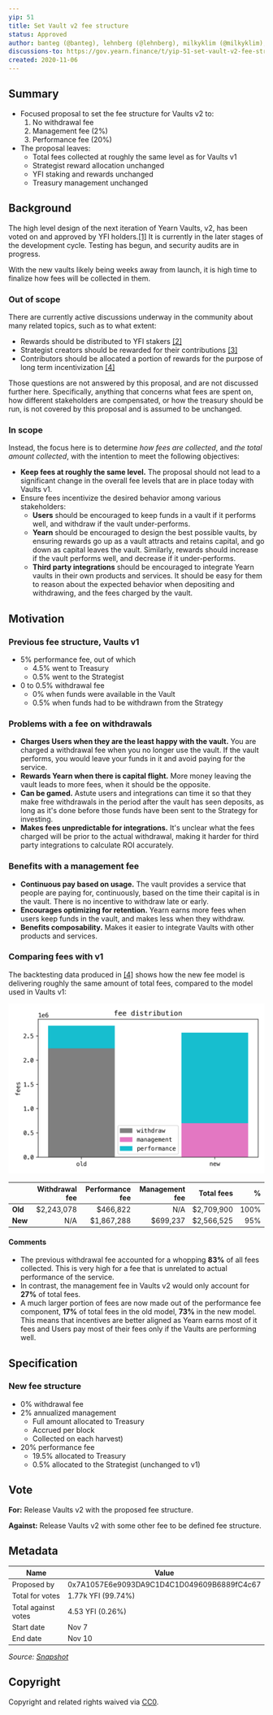 ```yaml
---
yip: 51
title: Set Vault v2 fee structure
status: Approved
author: banteg (@banteg), lehnberg (@lehnberg), milkyklim (@milkyklim), tracheopteryx (@tracheopteryx)
discussions-to: https://gov.yearn.finance/t/yip-51-set-vault-v2-fee-structure/7752
created: 2020-11-06
---
```


## Summary

-   Focused proposal to set the fee structure for Vaults v2 to:
    1. No withdrawal fee
    2. Management fee (2%)
    3. Performance fee (20%)
-   The proposal leaves:
    -   Total fees collected at roughly the same level as for Vaults v1
    -   Strategist reward allocation unchanged
    -   YFI staking and rewards unchanged
    -   Treasury management unchanged

## Background

The high level design of the next iteration of Yearn Vaults, v2, has been voted on and approved by YFI holders.[[1]](#References) It is currently in the later stages of the development cycle. Testing has begun, and security audits are in progress.

With the new vaults likely being weeks away from launch, it is high time to finalize how fees will be collected in them.

### Out of scope

There are currently active discussions underway in the community about many related topics, such as to what extent:

-    Rewards should be distributed to YFI stakers [[2]](#References)
-   Strategist creators should be rewarded  for their contributions [[3]](#References)
-   Contributors should be allocated a portion of rewards for the purpose of long term incentivization [[4]](#References)

Those questions are not answered by this proposal, and are not discussed further here. Specifically, anything that concerns what fees are spent on, how different stakeholders are compensated, or how the treasury should be run, is not covered by this proposal and is assumed to be unchanged.

### In scope

Instead, the focus here is to determine _how fees are collected_, and _the total amount collected_, with the intention to meet the following objectives:

-   **Keep fees at roughly the same level.** The proposal should not lead to a significant change in the overall fee levels that are in place today with Vaults v1.
-   Ensure fees incentivize the desired behavior among various stakeholders:
    -   **Users** should be encouraged to keep funds in a vault if it performs well, and withdraw if the vault under-performs.
    -   **Yearn** should be encouraged to design the best possible vaults, by ensuring rewards go up as a vault attracts and retains capital, and go down as capital leaves the vault. Similarly, rewards should increase if the vault performs well, and decrease if it under-performs.
    -   **Third party integrations** should be encouraged to integrate Yearn vaults in their own products and services. It should be easy for them to reason about the expected behavior when depositing and withdrawing, and the fees charged by the vault.

## Motivation

### Previous fee structure, Vaults v1

-   5% performance fee, out of which
    -   4.5% went to Treasury
    -   0.5% went to the Strategist
-   0 to 0.5% withdrawal fee
    -   0% when funds were available in the Vault
    -   0.5% when funds had to be withdrawn from the Strategy

### Problems with a fee on withdrawals

-   **Charges Users when they are the least happy with the vault.** You are charged a withdrawal fee when you no longer use the vault. If the vault performs, you would leave your funds in it and avoid paying for the service.
-   **Rewards Yearn when there is capital flight.** More money leaving the vault leads to more fees, when it should be the opposite.
-   **Can be gamed.** Astute users and integrations can time it so that they make free withdrawals in the period after the vault has seen deposits, as long as it's done before those funds have been sent to the Strategy for investing.
-   **Makes fees unpredictable for integrations.** It's unclear what the fees charged will be prior to the actual withdrawal, making it harder for third party integrations to calculate ROI accurately.

### Benefits with a management fee

-   **Continuous pay based on usage.** The vault provides a service that people are paying for, continuously, based on the time their capital is in the vault. There is no incentive to withdraw late or early.
-   **Encourages optimizing for retention.** Yearn earns more fees when users keep funds in the vault, and makes less when they withdraw.
-   **Benefits composability.** Makes it easier to integrate Vaults with other products and services.

### Comparing fees with v1

The backtesting data produced in [[4]](#References) shows how the new fee model is delivering roughly the same amount of total fees, compared to the model used in Vaults v1:

![bar chart|1800x1200,30%](assets/yip-51/figure1.png)

|  | Withdrawal fee | Performance fee | Management fee | Total fees | % |
|---|---:|---:|---:|---:|---:|
| **Old** | $2,243,078 | $466,822 | N/A | $2,709,900 | 100% |
| **New** | N/A | $1,867,288 | $699,237 | $2,566,525 | 95%

#### Comments
* The previous withdrawal fee accounted for a whopping **83%** of all fees collected. This is very high for a fee that is unrelated to actual performance of the service.
* In contrast, the management fee in Vaults v2 would only account for **27%** of total fees.
* A much larger portion of fees are now made out of the performance fee component, **17%** of total fees in the old model, **73%** in the new model. This means that incentives are better aligned as Yearn earns most of it fees and Users pay most of their fees only if the Vaults are performing well.

## Specification

### New fee structure

-   0% withdrawal fee
-   2% annualized management
    -   Full amount allocated to Treasury
    -   Accrued per block
    -   Collected on each harvest)
-   20% performance fee
    -   19.5% allocated to Treasury
    -   0.5% allocated to the Strategist (unchanged to v1)

## Vote

**For:** Release Vaults v2 with the proposed fee structure.

**Against:** Release Vaults v2 with some other fee to be defined fee structure.

## Metadata

| Name                | Value                                      |
|---------------------|--------------------------------------------|
| Proposed by         | 0x7A1057E6e9093DA9C1D4C1D049609B6889fC4c67 |
| Total for votes     | 1.77k YFI (99.74%)                     |
| Total against votes | 4.53 YFI (0.26%)                      |
| Start date         | Nov 7                                   |
| End date           | Nov 10                                   |

_Source: [Snapshot](https://snapshot.page/#/yearn/proposal/QmSaYHR97LDMDvg9xeTfdNZw6aqL9njxBKM6JVFtCYxKvB)_

## Copyright
Copyright and related rights waived via [CC0](https://creativecommons.org/publicdomain/zero/1.0/).
